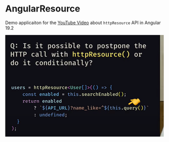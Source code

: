 # AngularResource

Demo applicaiton for the [YouTube Video](https://youtu.be/Cdy-x84hs4c) about `httpResource` API in Angular 19.2


![alt text](image.png)
